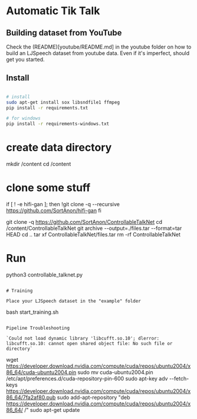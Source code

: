 # Automatic Tik Talk

## Building dataset from YouTube

Check the (README)[youtube/README.md] in the youtube folder on how to build an LJSpeech dataset from youtube data. Even if it's imperfect, should get you started.

## Install

```sh

# install
sudo apt-get install sox libsndfile1 ffmpeg
pip install -r requirements.txt

# for windows
pip install -r requirements-windows.txt
```

# create data directory
mkdir /content
cd /content

# clone some stuff

if [ ! -e hifi-gan ]; then
    !git clone -q --recursive https://github.com/SortAnon/hifi-gan
fi

git clone -q https://github.com/SortAnon/ControllableTalkNet
cd /content/ControllableTalkNet
git archive --output=./files.tar --format=tar HEAD
cd ..
tar xf ControllableTalkNet/files.tar
rm -rf ControllableTalkNet

# Run

python3 controllable_talknet.py
```

# Training

Place your LJSpeech dataset in the "example" folder
```
bash start_training.sh

```

Pipeline Troubleshooting

`Could not load dynamic library 'libcufft.so.10'; dlerror: libcufft.so.10: cannot open shared object file: No such file or directory`
```
wget https://developer.download.nvidia.com/compute/cuda/repos/ubuntu2004/x86_64/cuda-ubuntu2004.pin
sudo mv cuda-ubuntu2004.pin /etc/apt/preferences.d/cuda-repository-pin-600
sudo apt-key adv --fetch-keys https://developer.download.nvidia.com/compute/cuda/repos/ubuntu2004/x86_64/7fa2af80.pub
sudo add-apt-repository "deb https://developer.download.nvidia.com/compute/cuda/repos/ubuntu2004/x86_64/ /"
sudo apt-get update
```